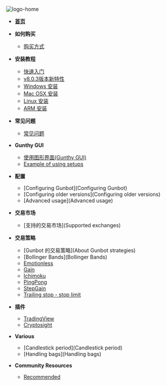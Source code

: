 ![logo-home](https://user-images.githubusercontent.com/2372008/32150659-0afdc89a-bd16-11e7-8d62-0ecb7cf0c90d.png)

* **[首页](/)**

* **如何购买**
  <!-- - [价格方案](Purchasing-Plans) -->
  - [购买方式](Purchasing-Gunbot)
  <!-- - [购买方式]() -->
* **安装教程**
  - [快速入门](Quickstart)
  - [v8.0.3版本新特性](New-in-803)
  - [Windows 安装](Windows-installation)
  - [Mac OSX 安装](Max-OSX-installation)
  - [Linux 安装](Linux-installation)
  - [ARM 安装](ARM-installation)
* **常见问题**
  - [常见问题](Troubleshooting)
* **Gunthy GUI**
  - [使用图形界面(Gunthy GUI)](Using-Gunthy-GUI)  
  - [Example of using setups](Example-of-using-setups)  
* **配置**
  - [Configuring Gunbot](Configuring Gunbot) 
  - [Configuring older versions](Configuring older versions)
  - [Advanced usage](Advanced usage)
* **交易市场**  
  - [支持的交易市场](Supported exchanges) ​
* **交易策略**
  - [Gunbot 的交易策略](About Gunbot strategies)
  - [Bollinger Bands](Bollinger Bands)
  - [Emotionless](Emotionless) 
  - [Gain](Gain)
  - [Ichimoku](Ichimoku) 
  - [PingPong](PingPong)
  - [StepGain](StepGain)
  - [Trailing stop - stop limit](TSSL)
* **插件**
  - [TradingView](TradingView)
  - [Cryptosight](Cryptosight)
* **Various**  
  - [Candlestick period](Candlestick period)
  - [Handling bags](Handling bags)
* **Community Resources**
  - [Recommended ](Resources)


